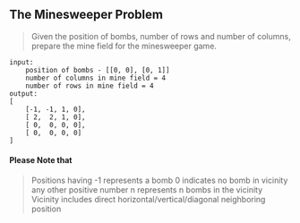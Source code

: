 ## The Minesweeper Problem

>Given the position of bombs, number of rows and number of columns, prepare the mine field for the minesweeper game.

```
input:
    position of bombs - [[0, 0], [0, 1]]
    number of columns in mine field = 4
    number of rows in mine field = 4
output:
[
    [-1, -1, 1, 0],
    [ 2,  2, 1, 0],
    [ 0,  0, 0, 0],
    [ 0,  0, 0, 0]
]
```
#### Please Note that
> Positions having -1 represents a bomb
0 indicates no bomb in vicinity
any other positive number n represents n bombs in the vicinity
Vicinity includes direct horizontal/vertical/diagonal neighboring position